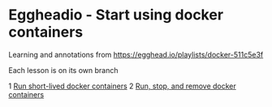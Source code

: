 # Eggheadio - Start using docker containers

Learning and annotations from https://egghead.io/playlists/docker-511c5e3f

Each lesson is on its own branch

1 [Run short-lived docker containers](./01-run-short-lived-docker-containers.md)
2 [Run, stop, and remove docker containers](./02-run-stop-and-remove-containers.md)
